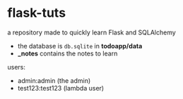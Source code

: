 # flask-tuts
a repository made to quickly learn Flask and SQLAlchemy

- the database is `db.sqlite` in **todoapp/data**
- **_notes** contains the notes to learn

users:
- admin:admin (the admin)
- test123:test123 (lambda user)
